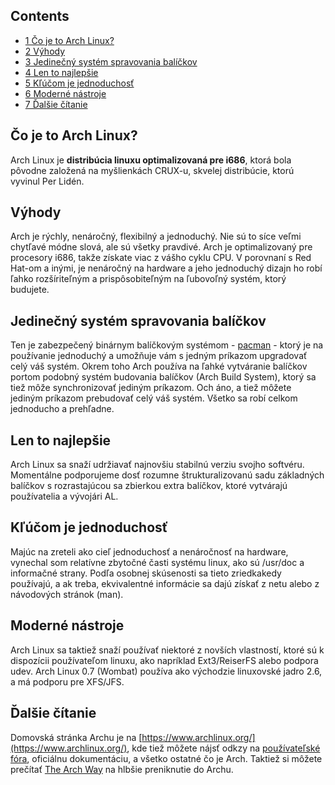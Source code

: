 ## Contents

*   [1 Čo je to Arch Linux?](#.C4.8Co_je_to_Arch_Linux.3F)
*   [2 Výhody](#V.C3.BDhody)
*   [3 Jedinečný systém spravovania balíčkov](#Jedine.C4.8Dn.C3.BD_syst.C3.A9m_spravovania_bal.C3.AD.C4.8Dkov)
*   [4 Len to najlepšie](#Len_to_najlep.C5.A1ie)
*   [5 Kľúčom je jednoduchosť](#K.C4.BE.C3.BA.C4.8Dom_je_jednoduchos.C5.A5)
*   [6 Moderné nástroje](#Modern.C3.A9_n.C3.A1stroje)
*   [7 Ďalšie čítanie](#.C4.8Eal.C5.A1ie_.C4.8D.C3.ADtanie)

## Čo je to Arch Linux?

Arch Linux je **distribúcia linuxu optimalizovaná pre i686**, ktorá bola pôvodne založená na myšlienkách CRUX-u, skvelej distribúcie, ktorú vyvinul Per Lidén.

## Výhody

Arch je rýchly, nenáročný, flexibilný a jednoduchý. Nie sú to síce veľmi chytľavé módne slová, ale sú všetky pravdivé. Arch je optimalizovaný pre procesory i686, takže získate viac z vášho cyklu CPU. V porovnaní s Red Hat-om a inými, je nenáročný na hardware a jeho jednoduchý dizajn ho robí ľahko rozšíriteľným a prispôsobiteľným na ľubovoľný systém, ktorý budujete.

## Jedinečný systém spravovania balíčkov

Ten je zabezpečený binárnym balíčkovým systémom - [pacman](/index.php/Pacman "Pacman") - ktorý je na používanie jednoduchý a umožňuje vám s jedným príkazom upgradovať celý váš systém. Okrem toho Arch používa na ľahké vytváranie balíčkov portom podobný systém budovania balíčkov (Arch Build System), ktorý sa tiež môže synchronizovať jediným príkazom. Och áno, a tiež môžete jediným príkazom prebudovať celý váš systém. Všetko sa robí celkom jednoducho a prehľadne.

## Len to najlepšie

Arch Linux sa snaží udržiavať najnovšiu stabilnú verziu svojho softvéru. Momentálne podporujeme dosť rozumne štrukturalizovanú sadu základných balíčkov s rozrastajúcou sa zbierkou extra balíčkov, ktoré vytvárajú používatelia a vývojári AL.

## Kľúčom je jednoduchosť

Majúc na zreteli ako cieľ jednoduchosť a nenáročnosť na hardware, vynechal som relatívne zbytočné časti systému linux, ako sú /usr/doc a informačné strany. Podľa osobnej skúsenosti sa tieto zriedkakedy používajú, a ak treba, ekvivalentné informácie sa dajú získať z netu alebo z návodových stránok (man).

## Moderné nástroje

Arch Linux sa taktiež snaží používať niektoré z novších vlastností, ktoré sú k dispozícii používateľom linuxu, ako napríklad Ext3/ReiserFS alebo podpora udev. Arch Linux 0.7 (Wombat) používa ako východzie linuxovské jadro 2.6, a má podporu pre XFS/JFS.

## Ďalšie čítanie

Domovská stránka Archu je na [https://www.archlinux.org/](https://www.archlinux.org/), kde tiež môžete nájsť odkzy na [používateľské fóra](https://bbs.archlinux.org), oficiálnu dokumentáciu, a všetko ostatné čo je Arch. Taktiež si môžete prečítať [The Arch Way](/index.php/The_Arch_Way "The Arch Way") na hlbšie preniknutie do Archu.